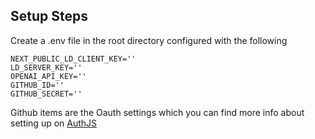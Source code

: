 ## Setup Steps 

Create a .env file in the root directory configured with the following 

```
NEXT_PUBLIC_LD_CLIENT_KEY=''
LD_SERVER_KEY=''
OPENAI_API_KEY=''
GITHUB_ID=''
GITHUB_SECRET=''
```

Github items are the Oauth settings which you can find more info about setting up on [AuthJS](https://authjs.com)